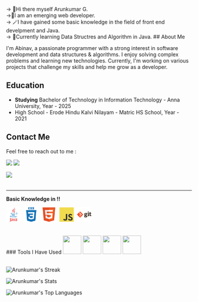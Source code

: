 -> 👋Hi there myself Arunkumar G. <br>
->🧠I am an emerging web developer.  
-> 🪄I have gained some basic knowledge in the field of front end develpment and Java.  
-> 🎯Currently learning Data Structres and Algorithm in Java. ## About Me

I'm Abinav, a passionate programmer with a strong interest in software development and data structures & algorithms. I enjoy solving complex problems and learning new technologies. Currently, I'm working on various projects that challenge my skills and help me grow as a developer.

## Education

- **Studying** Bachelor of Technology in Information Technology - Anna University, Year - 2025
- High School - Erode Hindu Kalvi Nilayam - Matric HS School, Year - 2021

## Contact Me

Feel free to reach out to me :

  [<img src="https://img.shields.io/badge/Gmail-D14836?style=for-the-badge&logo=gmail&logoColor=white" />](mailto:tabinav37@gmail.com)
  [<img src="https://img.shields.io/badge/LinkedIn-0077B5?style=for-the-badge&logo=linkedin&logoColor=white" />](https://www.linkedin.com/in/theabinav/)
  
<div id="header" align="flex-start">
  <img src="https://media.giphy.com/media/M9gbBd9nbDrOTu1Mqx/giphy.gif" width="100"/>
</div>  
<br/>
<hr/>

<b>Basic Knowledge in !!</b>
<br/>
<div>
  <img src="https://github.com/devicons/devicon/blob/master/icons/java/java-original-wordmark.svg" title="Java" alt="Java" width="40" height="40"/>&nbsp;<t/>
  <img src="https://github.com/devicons/devicon/blob/master/icons/css3/css3-plain-wordmark.svg"  title="CSS3" alt="CSS" width="40" height="40"/>&nbsp;<t/>
  <img src="https://github.com/devicons/devicon/blob/master/icons/html5/html5-original.svg" title="HTML5" alt="HTML" width="40" height="40"/>&nbsp;<t/>
  <img src="https://github.com/devicons/devicon/blob/master/icons/javascript/javascript-original.svg" title="JavaScript" alt="JavaScript" width="40" height="40"/>&nbsp;<t/>
  <img src="https://github.com/devicons/devicon/blob/master/icons/git/git-original-wordmark.svg" title="Git" **alt="Git" width="40" height="40"/>&nbsp;
</div> <br/><br/>
### Tools I Have Used

<img height="50" width="50" src="https://img.icons8.com/color/48/000000/visual-studio-code-2019.png"/>
<img height="50" width="50" src="https://img.icons8.com/color/50/000000/git.png"/>
<img height="50" width="50" src="https://img.icons8.com/officel/480/null/java-eclipse.png"/>
<img height="50" width="50" src="https://img.icons8.com/color/48/000000/figma--v1.png"/> 
<br/><br/>

![Arunkumar's Streak](https://github-readme-streak-stats.herokuapp.com/?user=Arun-1102&theme=vue-dark&hide_border=false)

![Arunkumar's Stats](https://github-readme-stats.vercel.app/api?username=Arun-1102&theme=vue-dark&show_icons=true&hide_border=false&count_private=true)

![Arunkumar's Top Languages](https://github-readme-stats.vercel.app/api/top-langs/?username=Arun-1102&theme=vue-dark&show_icons=true&hide_border=false&layout=compact)


